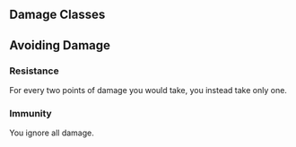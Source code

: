 ## Damage Classes

## Avoiding Damage
### Resistance
For every two points of damage you would take, you instead take only one.
### Immunity
You ignore all damage.